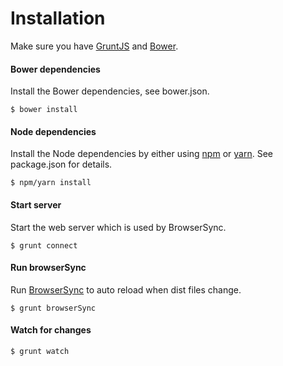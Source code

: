 # Installation
Make sure you have [GruntJS](http://gruntjs.com) and [Bower](https://bower.io).

#### Bower dependencies
Install the Bower dependencies, see bower.json.

	$ bower install

#### Node dependencies
Install the Node dependencies by either using [npm](https://www.npmjs.com) or [yarn](https://yarnpkg.com). See package.json for details. 

	$ npm/yarn install

#### Start server
Start the web server which is used by BrowserSync.

	$ grunt connect

#### Run browserSync
Run [BrowserSync](https://www.browsersync.io) to auto reload when dist files change.

	$ grunt browserSync

#### Watch for changes

	$ grunt watch